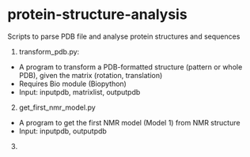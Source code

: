 # protein-structure-analysis
Scripts to parse PDB file and analyse protein structures and sequences

1) transform_pdb.py: 
  - A program to transform a PDB-formatted structure (pattern or whole PDB), given the matrix (rotation, translation)
  - Requires Bio module (Biopython)
  - Input: inputpdb, matrixlist, outputpdb
  
2) get_first_nmr_model.py
  - A program to get the first NMR model (Model 1) from NMR structure
  - Input: inputpdb, outputpdb
  
3) 
